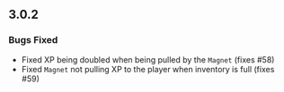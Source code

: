 ## 3.0.2
### Bugs Fixed
- Fixed XP being doubled when being pulled by the `Magnet` (fixes #58)
- Fixed `Magnet` not pulling XP to the player when inventory is full (fixes #59)